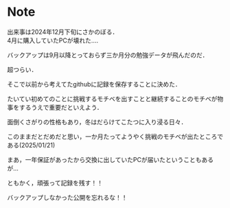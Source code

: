 # Note

出来事は2024年12月下旬にさかのぼる．  
4月に購入していたPCが壊れた....  

バックアップは9月以降とっておらず三か月分の勉強データが飛んだのだ．

超つらい．

そこで以前から考えてたgithubに記録を保存することに決めた．

たいてい初めてのことに挑戦するモチベを出すことと継続することのモチベが物事をするうえで重要だといえよう．

面倒くさがりの性格もあり，冬はだらけてこたつに入り浸る日々．

このままだとだめだと思い，一か月たってようやく挑戦のモチベが出たところである(2025/01/21)

まあ，一年保証があったから交換に出していたPCが届いたということもあるが...

ともかく，頑張って記録を残す！！

バックアップしなかった公開を忘れるな！！





